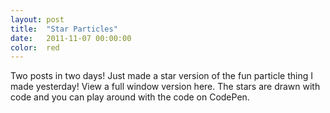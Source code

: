 ```yaml
---
layout: post
title:  "Star Particles"
date:   2011-11-07 00:00:00
color:  red
---
```


Two posts in two days! Just made a star version of the fun particle thing I made yesterday! View a full window version here. The stars are drawn with code and you can play around with the code on CodePen.
